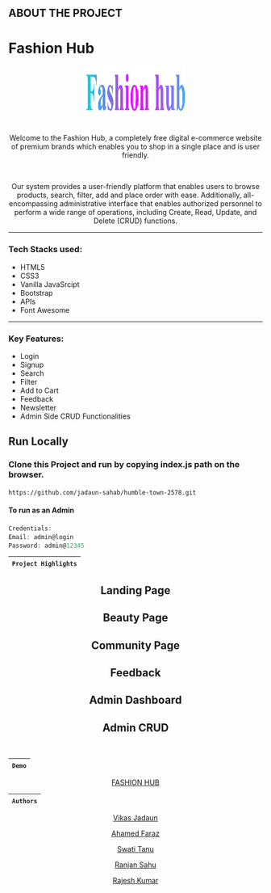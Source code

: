 ## ABOUT THE PROJECT
<h1> Fashion Hub </h1>
<div align="center"  width="55" height="55">
  <img src="images/logo5.jpg" alt="html" width="200" height="100"/>
  <br>
  <br>
  <p> Welcome to the Fashion Hub, a completely free digital e-commerce website of premium brands which enables you to shop in a single place and is user friendly.
  </p>
  <br>
  <p>Our system provides a user-friendly platform that enables users to browse products, search, filter, add and place order with ease. Additionally, all-encompassing administrative interface that enables authorized personnel to perform a wide range of operations, including Create, Read, Update, and Delete (CRUD) functions. </p>
</div>
<hr>

### Tech Stacks used:
* HTML5 
* CSS3
* Vanilla JavaSrcipt 
* Bootstrap
* APIs
* Font Awesome
<hr>

### Key Features:
* Login 
* Signup
* Search 
* Filter
* Add to Cart
* Feedback 
* Newsletter
* Admin Side CRUD Functionalities

## Run Locally
### Clone this Project and run by copying index.js path on the browser.

```
https://github.com/jadaun-sahab/humble-town-2578.git
```

#### To run as an Admin 
 ```javascript
 Credentials: 
 Email: admin@login
 Password: admin@12345
 ```
<div align = "center">  
  
  
| `Project Highlights` |
| :------------------: | 

 <div align = "center">
   <h2>Landing Page</h2>
   
   <h2>Beauty Page</h2>
  
   <h2>Community Page</h2>
   
   <h2>Feedback</h2>
   
   <h2>Admin Dashboard</h2>

   <h2>Admin CRUD</h2>
   
<div/>
  <br>

| `Demo` |
| :----: | 
   

[FASHION HUB]()

 
| `Authors` |
| :-------: | 

 [Vikas Jadaun](https://github.com/jadaun-sahab) 
 
 [Ahamed Faraz](https://github.com/faraz412) 
 
 [Swati Tanu](https://github.com/Swati-Tanu) 
 
 [Ranjan Sahu](https://github.com/ranjanrnrn) 
 
 [Rajesh Kumar](https://github.com/rajeshyadav9931) 
 
